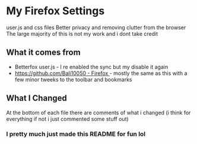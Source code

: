 # My Firefox Settings
user.js and css files
Better privacy and removing clutter from the browser
The large majority of this is not my work and i dont take credit
## What it comes from
- Betterfox user.js - I re enabled the sync but my disable it again
- [https://github.com/Bali10050 - Firefox ](https://github.com/Bali10050/FirefoxCSS) - mostly the same as this with a few minor tweeks to the toolbar and bookmarks

## What I Changed
At the bottom of each file there are comments of what i changed (i think for everything if not i just commented some stuff out)

### I pretty much just made this README for fun lol
